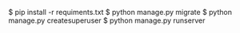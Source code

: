 $ pip install -r requiments.txt
$ python manage.py migrate
$ python manage.py createsuperuser
$ python manage.py runserver
